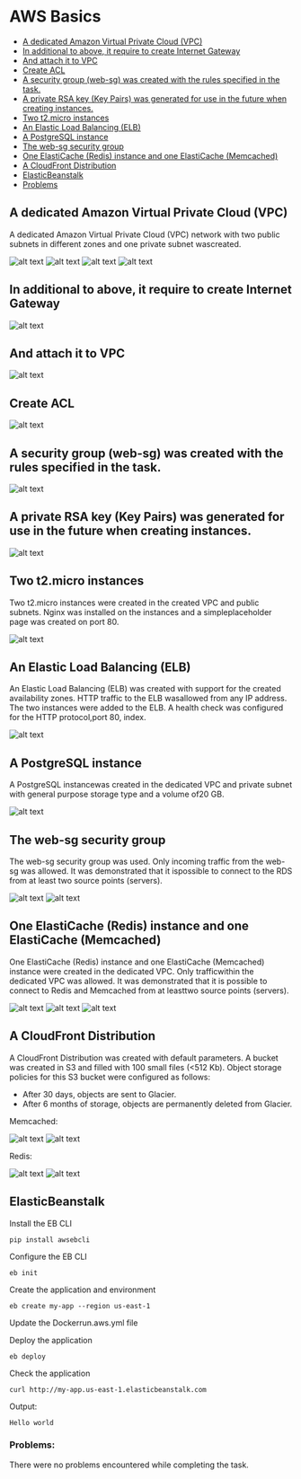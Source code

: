 # AWS Basics

<!-- TOC start (generated with https://github.com/derlin/bitdowntoc) -->
- [A dedicated Amazon Virtual Private Cloud (VPC) ](#a-dedicated-amazon-virtual-private-cloud-vpc)
- [In additional to above, it require to create Internet Gateway](#in-additional-to-above-it-require-to-create-internet-gateway)
- [And attach it to VPC](#and-attach-it-to-vpc)
- [Create ACL](#create-acl)
- [A security group (web-sg) was created with the rules specified in the task.](#a-security-group-web-sg-was-created-with-the-rules-specified-in-the-task)
- [A private RSA key (Key Pairs) was generated for use in the future when creating instances.](#a-private-rsa-key-key-pairs-was-generated-for-use-in-the-future-when-creating-instances)
- [Two t2.micro instances ](#two-t2micro-instances)
- [An Elastic Load Balancing (ELB)](#an-elastic-load-balancing-elb)
- [A PostgreSQL instance](#a-postgresql-instance)
- [The web-sg security group](#the-web-sg-security-group)
- [One ElastiCache (Redis) instance and one ElastiCache (Memcached) ](#one-elasticache-redis-instance-and-one-elasticache-memcached)
- [A CloudFront Distribution](#a-cloudfront-distribution)
- [ElasticBeanstalk](#elasticbeanstalk)
- [Problems](#problems)

<!-- TOC end -->

<!-- TOC --><a name="a-dedicated-amazon-virtual-private-cloud-vpc"></a>
## A dedicated Amazon Virtual Private Cloud (VPC) 
A dedicated Amazon Virtual Private Cloud (VPC)  network with two public subnets in different zones and one private subnet wascreated.

![alt text](./images/1.png)
![alt text](./images/2.png)
![alt text](./images/3.png)
![alt text](./images/4.png)

<!-- TOC --><a name="in-additional-to-above-it-require-to-create-internet-gateway"></a>
## In additional to above, it require to create Internet Gateway

![alt text](./images/5.png)

<!-- TOC --><a name="and-attach-it-to-vpc"></a>
## And attach it to VPC

![alt text](./images/7.png)

<!-- TOC --><a name="create-acl"></a>
## Create ACL

![alt text](./images/8.png)

<!-- TOC --><a name="a-security-group-web-sg-was-created-with-the-rules-specified-in-the-task"></a>
## A security group (web-sg) was created with the rules specified in the task.

![alt text](./images/9.png)

<!-- TOC --><a name="a-private-rsa-key-key-pairs-was-generated-for-use-in-the-future-when-creating-instances"></a>
## A private RSA key (Key Pairs) was generated for use in the future when creating instances.

![alt text](./images/10.png)

<!-- TOC --><a name="two-t2micro-instances"></a>
## Two t2.micro instances 

Two t2.micro instances were created in the created VPC and public subnets. Nginx was installed on the instances and a simpleplaceholder page was created on port 80.

![alt text](./images/11.png)

<!-- TOC --><a name="an-elastic-load-balancing-elb"></a>
## An Elastic Load Balancing (ELB)

An Elastic Load Balancing (ELB) was created with support for the created availability zones. HTTP traffic to the ELB wasallowed from any IP address. The two instances were added to the ELB. A health check was configured for the HTTP protocol,port 80, index.

![alt text](./images/12.png)

<!-- TOC --><a name="a-postgresql-instance"></a>
## A PostgreSQL instance
A PostgreSQL instancewas created in the dedicated VPC and private subnet with general purpose storage type and a volume of20 GB. 

![alt text](./images/15.png)

<!-- TOC --><a name="the-web-sg-security-group"></a>
## The web-sg security group
The web-sg security group was used. Only incoming traffic from the web-sg was allowed. It was demonstrated that it ispossible to connect to the RDS from at least two source points (servers).

![alt text](./images/16.png)
![alt text](./images/17.png)

<!-- TOC --><a name="one-elasticache-redis-instance-and-one-elasticache-memcached"></a>
## One ElastiCache (Redis) instance and one ElastiCache (Memcached) 
One ElastiCache (Redis) instance and one ElastiCache (Memcached) instance were created in the dedicated VPC. Only trafficwithin the dedicated VPC was allowed. It was demonstrated that it is possible to connect to Redis and Memcached from at leasttwo source 
points (servers).

![alt text](./images/18.png)
![alt text](./images/19.png)
![alt text](./images/20.png)

<!-- TOC --><a name="a-cloudfront-distribution"></a>
## A CloudFront Distribution
A CloudFront Distribution was created with default parameters. A bucket was created in S3 and filled with 100 small files (<512 Kb). Object storage policies for this S3 bucket were configured as follows:
* After 30 days, objects are sent to Glacier.
* After 6 months of storage, objects are permanently deleted from Glacier.

Memcached:

![alt text](./images/21.png)
![alt text](./images/22.png)

Redis:

![alt text](./images/23.png)
![alt text](./images/24.png)


<!-- TOC --><a name="elasticbeanstalk"></a>
## ElasticBeanstalk 

Install the EB CLI

```pip install awsebcli```

Configure the EB CLI

```eb init```

Create the application and environment

```eb create my-app --region us-east-1```

Update the Dockerrun.aws.yml file

Deploy the application

```eb deploy```

Check the application

```curl http://my-app.us-east-1.elasticbeanstalk.com```

Output:

```Hello world```

<!-- TOC --><a name="problems"></a>
### Problems:

There were no problems encountered while completing the task.